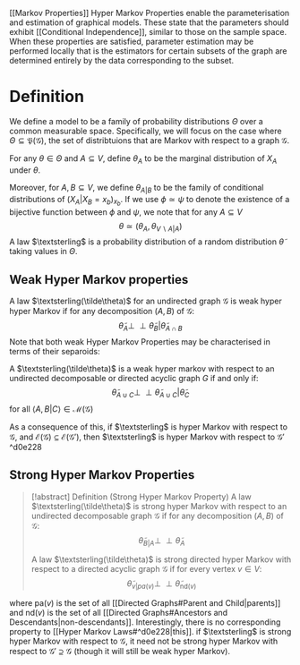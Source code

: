  [[Markov Properties]]
Hyper Markov Properties  enable the parameterisation and estimation of graphical models. These state that the parameters should exhibit [[Conditional Independence]], similar to those on the sample space. When these properties are satisfied, parameter estimation may be performed locally that is the estimators for certain subsets of the graph are determined entirely by the data corresponding to the subset.

# Definition
We define a model to be a family of probability distributions $\Theta$ over a common measurable space. Specifically, we will focus on the case where $\Theta \subseteq \mathfrak P(\mathcal G)$, the set of distribtuions that are Markov with respect to a graph $\mathcal G$. 

For any $\theta\in\Theta$ and $A\subseteq V$, define $\theta_A$ to be the marginal distribution of $X_A$ under $\theta$.

Moreover, for $A,B\subseteq V$, we define $\theta_{A|B}$ to be the family of conditional distributions of $(X_A|X_B=x_b)_{x_b}$. If we use $\phi\simeq\psi$ to denote the existence of a bijective function between $\phi$ and  $\psi$, we note that for any $A\subseteq V$ 
$$\theta\simeq(\theta_A,\theta_{V\backslash A|A})$$
A law $\textsterling$  is a probability distribution of a random distribution $\tilde\theta$ taking values in $\Theta$. 

## Weak Hyper Markov properties
A law $\textsterling(\tilde\theta)$ for an undirected graph $\mathcal G$ is weak hyper hyper Markov if for any decomposition $(A,B)$ of $\mathcal G$:
$$\tilde\theta_A\perp\!\!\!\perp\tilde\theta_B|\tilde\theta_{A\cap B}$$ Note that both weak Hyper Markov Properties may be characterised in terms of their separoids:

A $\textsterling(\tilde\theta)$ is a weak hyper markov with respect to an undirected decomposable or directed acyclic graph $G$ if and only if:
$$\tilde\theta_{A\cup C}\perp\!\!\!\perp\tilde\theta_{A\cup C}|\tilde\theta_C$$
for all $\langle A,B|C\rangle \in\mathcal M(\mathcal G)$

As a consequence of this, if $\textsterling$ is hyper Markov with respect to $\mathcal G$, and $\mathcal E(\mathcal G)\subseteq \mathcal E(\mathcal G')$, then $\textsterling$ is hyper Markov with respect to $\mathcal G'$  ^d0e228


## Strong Hyper Markov Properties
>[!abstract] Definition (Strong Hyper Markov Property)
>A law $\textsterling(\tilde\theta)$ is strong hyper Markov with respect to an undirected decomposable graph $\mathcal G$ if for any decomposition $(A,B)$ of $\mathcal G$:
>$$\tilde\theta_{B|A}\perp\!\!\!\perp\tilde\theta_A$$
>
>A law $\textsterling(\tilde\theta)$ is strong directed hyper Markov with respect to a directed acyclic graph $\mathcal G$ if for every vertex $v\in V$:
>	$$\tilde\theta_{v|pa(v)}\perp\!\!\!\perp\tilde\theta_{\text{nd}(v)}$$

where $\text{pa}(v)$ is the set of all [[Directed Graphs#Parent and Child|parents]] and $\text{nd}(v)$ is the set of all [[Directed Graphs#Ancestors and Descendants|non-descendants]]. Interestingly, there is no corresponding property to [[Hyper Markov Laws#^d0e228|this]]. if $\textsterling$ is strong hyper Markov with respect to $\mathcal G$, it need not be strong hyper Markov with respect to $\mathcal G'\supseteq \mathcal G$ (though it will still be weak hyper Markov).



